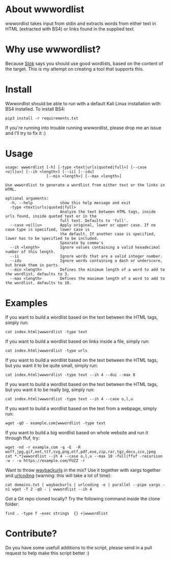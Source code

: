 # About wwwordlist
wwwordlist takes input from stdin and extracts words from either text in HTML (extracted with BS4) or links found in the supplied text.

# Why use wwwordlist?
Because [Stök](https://twitter.com/stokfredrik) says you should use good wordlists, based on the content of the target. This is my attempt on creating a tool that supports this.

# Install
Wwwordlist should be able to run with a default Kali Linux installation with BS4 installed. To install BS4:
```
pip3 install -r requirements.txt
```
If you're running into trouble running wwwordlist, please drop me an issue and I'll try to fix it :)

# Usage
```
usage: wwwordlist [-h] [-type <text|urls|quoted|full>] [--case <o|l|u>] [--ih <length>] [--ii] [--idu]          
                  [--min <length>] [--max <length>]                                                             

Use wwwordlist to generate a wordlist from either text or the links in HTML.

optional arguments:
  -h, --help            show this help message and exit
  -type <text|urls|quoted|full>
                        Analyze the text between HTML tags, inside urls found, inside quoted text or in the
                        full text. Defaults to 'full'.
  --case <o|l|u>        Apply original, lower or upper case. If no case type is specified, lower case is
                        the default. If another case is specified, lower has to be specified to be included.
                        Spearate by comma's
  --ih <length>         Ignore values containing a valid hexadecimal number of this length.
  --ii                  Ignore words that are a valid integer number.
  --idu                 Ignore words containing a dash or underscore, but break them in parts.
  --min <length>        Defines the minimum length of a word to add to the wordlist, defaults to 3.
  --max <length>        Defines the maximum length of a word to add to the wordlist, defaults to 10.
```

# Examples
If you want to build a wordlist based on the text between the HTML tags, simply run:
```
cat index.html|wwwordlist -type text
```
If you want to build a wordlist based on links inside a file, simply run:
```
cat index.html|wwwordlist -type urls
```
If you want to build a wordlist based on the text between the HTML tags, but you want it to be quite small, simply run:
```
cat index.html|wwwordlist -type text --ih 4 --dui --max 8
```
If you want to build a wordlist based on the text between the HTML tags, but you want it to be really big, simply run:
```
cat index.html|wwwordlist -type text --ih 4 --case o,l,u
```
If you want to build a wordlist based on the text from a webpage, simply run:
```
wget -qO - example.com|wwwordlist -type text
```
If you want to build a big wordlist based on whole website and run it through ffuf, try:
```
wget -nd -r example.com -q -E  -R woff,jpg,gif,eot,ttf,svg,png,otf,pdf,exe,zip,rar,tgz,docx,ico,jpeg
cat *.*|wwwordlist --ih 4 --case o,l,u --max 10 -full|ffuf -recursion -w - -u https://example.com/FUZZ -r
```
Want to throw [waybackurls](https://github.com/tomnomnom/waybackurls) in the mix? Use it together with xargs together and [urlcoding](https://github.com/Zarcolio/urlcoding) (warning: this will take a lot of time):
```
cat domains.txt | waybackurls | urlcoding -e | parallel --pipe xargs -n1 wget -T 2 -qO - | wwwordlist --ih 4
```
Got a Git repo cloned locally? Try the following command inside the clone folder:
```
find . -type f -exec strings  {} +|wwwordlist
```

# Contribute?
Do you have some usefull additions to the script, please send in a pull request to help make this script better :)
